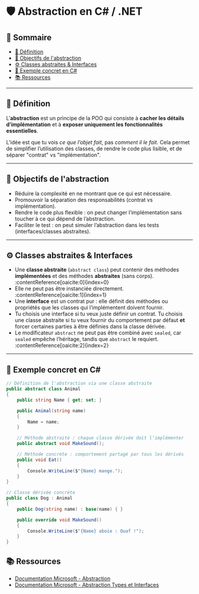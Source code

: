 # 🛡️ Abstraction en C# / .NET

## 📑 Sommaire
<!-- TOC -->
- [📘 Définition](#-définition)
- [🎯 Objectifs de l'abstraction](#-objectifs-de-labstraction)
- [⚙️ Classes abstraites & Interfaces](#-classes-abstraites--interfaces)
- [🧪 Exemple concret en C#](#-exemple-concret-en-c)
- [📚 Ressources](#-ressources)
<!-- /TOC -->

---

## 📘 Définition

L'**abstraction** est un principe de la POO qui consiste à **cacher les détails d’implémentation** et à **exposer uniquement les fonctionnalités essentielles**.  

L’idée est que tu vois *ce que l’objet fait*, pas *comment il le fait*. Cela permet de simplifier l’utilisation des classes, de rendre le code plus lisible, et de séparer "contrat" vs "implémentation".

---

## 🎯 Objectifs de l'abstraction

- Réduire la complexité en ne montrant que ce qui est nécessaire.  
- Promouvoir la séparation des responsabilités (contrat vs implémentation).  
- Rendre le code plus flexible : on peut changer l’implémentation sans toucher à ce qui dépend de l’abstraction.  
- Faciliter le test : on peut simuler l’abstraction dans les tests (interfaces/classes abstraites).

---

## ⚙️ Classes abstraites & Interfaces

- Une **classe abstraite** (`abstract class`) peut contenir des méthodes **implémentées** et des méthodes **abstraites** (sans corps). :contentReference[oaicite:0]{index=0}  
- Elle ne peut pas être instanciée directement. :contentReference[oaicite:1]{index=1}  
- Une **interface** est un contrat pur : elle définit des méthodes ou propriétés que les classes qui l’implémentent doivent fournir.  
- Tu choisis une interface si tu veux juste définir un contrat. Tu choisis une classe abstraite si tu veux fournir du comportement par défaut **et** forcer certaines parties à être définies dans la classe dérivée.  
- Le modificateur `abstract` ne peut pas être combiné avec `sealed`, car `sealed` empêche l’héritage, tandis que `abstract` le requiert. :contentReference[oaicite:2]{index=2}  

---

## 🧪 Exemple concret en C#

```csharp
// Définition de l'abstraction via une classe abstraite
public abstract class Animal
{
    public string Name { get; set; }

    public Animal(string name)
    {
        Name = name;
    }

    // Méthode abstraite : chaque classe dérivée doit l’implémenter
    public abstract void MakeSound();

    // Méthode concrète : comportement partagé par tous les dérivés
    public void Eat()
    {
        Console.WriteLine($"{Name} mange.");
    }
}

// Classe dérivée concrète
public class Dog : Animal
{
    public Dog(string name) : base(name) { }

    public override void MakeSound()
    {
        Console.WriteLine($"{Name} aboie : Ouaf !");
    }
}

```

## 📚 Ressources

- [Documentation Microsoft - Abstraction](https://learn.microsoft.com/fr-fr/dotnet/csharp/language-reference/keywords/abstract?utm_source=chatgpt.com)
- [Documentation Microsoft - Abstraction Types et Interfaces](https://learn.microsoft.com/en-us/dotnet/standard/design-guidelines/abstractions-abstract-types-and-interfaces?utm_source=chatgpt.com)


